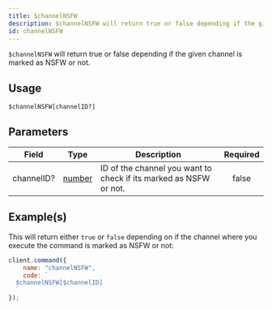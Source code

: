 ```yaml
---
title: $channelNSFW
description: $channelNSFW will return true or false depending if the given channel is marked as NSFW or not.
id: channelNSFW
---
```


`$channelNSFW` will return true or false depending if the given channel is marked as NSFW or not.

## Usage

```aoi
$channelNSFW[channelID?]
```

## Parameters

| Field      | Type                                                                                              | Description                                                       | Required |
| ---------- | ------------------------------------------------------------------------------------------------- | ----------------------------------------------------------------- | :------: |
| channelID? | [number](https://developer.mozilla.org/en-US/docs/Web/JavaScript/Reference/Global_Objects/Number) | ID of the channel you want to check if its marked as NSFW or not. |  false   |

## Example(s)

This will return either `true` or `false` depending on if the channel where you execute the command is marked as NSFW or
not:

```javascript
client.command({
    name: "channelNSFW",
    code: `
  $channelNSFW[$channelID]
  `
});
```
